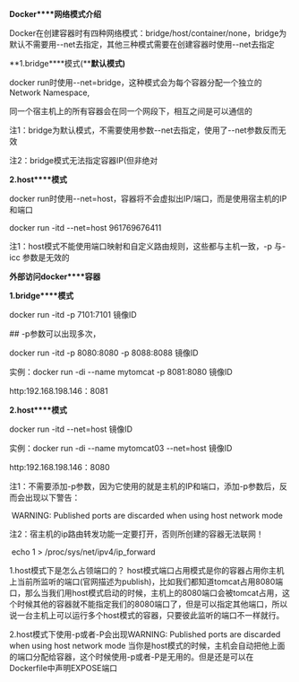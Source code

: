 **Docker****网络模式介绍**

  Docker在创建容器时有四种网络模式：bridge/host/container/none，bridge为默认不需要用--net去指定，其他三种模式需要在创建容器时使用--net去指定

 

  **1.bridge****模式(****默认模式)**

   docker run时使用--net=bridge，这种模式会为每个容器分配一个独立的Network Namespace,

   同一个宿主机上的所有容器会在同一个网段下，相互之间是可以通信的

 

   注1：bridge为默认模式，不需要使用参数--net去指定，使用了--net参数反而无效

   注2：bridge模式无法指定容器IP(但非绝对

 

  **2.host****模式**

   docker run时使用--net=host，容器将不会虚拟出IP/端口，而是使用宿主机的IP和端口

 

   docker run -itd --net=host 961769676411

 

   注1：host模式不能使用端口映射和自定义路由规则，这些都与主机一致，-p 与-icc 参数是无效的

 

**外部访问docker****容器**

  **1.bridge****模式**

   docker run -itd -p 7101:7101 镜像ID

   \## -p参数可以出现多次，     

   docker run -itd -p 8080:8080 -p 8088:8088 镜像ID

实例：docker run -di --name mytomcat -p 8081:8080 镜像ID

  http:192.168.198.146：8081

 

  **2.host****模式**

   docker run -itd --net=host 镜像ID

实例：docker run -di --name mytomcat03 --net=host 镜像ID

 http:192.168.198.146：8080

   注1：不需要添加-p参数，因为它使用的就是主机的IP和端口，添加-p参数后，反而会出现以下警告：

​     WARNING: Published ports are discarded when using host network mode

   注2：宿主机的ip路由转发功能一定要打开，否则所创建的容器无法联网！

​     echo 1 > /proc/sys/net/ipv4/ip_forward





1.host模式下是怎么占领端口的？
host模式端口占用模式是你的容器占用你主机上当前所监听的端口(官网描述为publish)，比如我们都知道tomcat占用8080端口，那么当我们用host模式启动的时候，主机上的8080端口会被tomcat占用，这个时候其他的容器就不能指定我们的8080端口了，但是可以指定其他端口，所以说一台主机上可以运行多个host模式的容器，只要彼此监听的端口不一样就行。

2.host模式下使用-p或者-P会出现WARNING: Published ports are discarded when using host network mode
当你是host模式的时候，主机会自动把他上面的端口分配给容器，这个时候使用-p或者-P是无用的。但是还是可以在Dockerfile中声明EXPOSE端口
